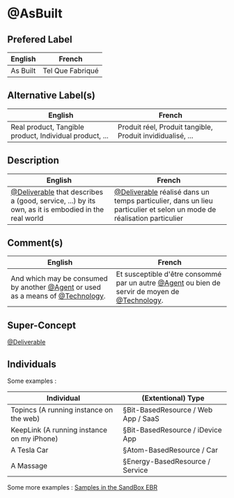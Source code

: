@AsBuilt
==

Prefered Label
-
<table>
    <thead>
        <tr>
            <th>English</th>
            <th>French</th>
        </tr>
    </thead>
    <tbody>
        <tr>
            <td>As Built</td>
            <td>Tel Que Fabriqué</td>
        </tr>
    </tbody>
</table>

Alternative Label(s)
-
<table>
    <thead>
        <tr>
            <th>English</th>
            <th>French</th>
        </tr>
    </thead>
    <tbody>
        <tr>
            <td>Real product, Tangible product, Individual product, ...</td>
            <td>Produit réel, Produit tangible, Produit invididualisé, ...</td>
        </tr>
    </tbody>
</table>

Description
-
<table>
    <thead>
        <tr>
            <th>English</th>
            <th>French</th>
        </tr>
    </thead>
    <tbody>
        <tr>
            <td><a href="https://github.com/iPlumb3r/EcosystemMappingModel/blob/master/1_Semantic/Conceptionary/%40Deliverable.md">@Deliverable</a> that describes a <Resource> (good, service, ...) by its own, as it is embodied in the real world</td>
            <td><a href="https://github.com/iPlumb3r/EcosystemMappingModel/blob/master/1_Semantic/Conceptionary/%40Deliverable.md">@Deliverable</a> réalisé dans un temps particulier, dans un lieu particulier et selon un mode de réalisation particulier</td>
    </tbody>
</table>

Comment(s)
-
<table>
    <thead>
        <tr>
            <th>English</th>
            <th>French</th>
        </tr>
    </thead>
    <tbody>
        <tr>
            <td>And which may be consumed by another <a href="https://github.com/iPlumb3r/EcosystemMappingModel/blob/master/1_Semantic/Conceptionary/%40Agent.md">@Agent</a> or used as a means of <a href="https://github.com/iPlumb3r/EcosystemMappingModel/blob/master/1_Semantic/Conceptionary/%40Technology.md">@Technology</a>.</td>
            <td>Et susceptible d'être consommé par un autre <a href="https://github.com/iPlumb3r/EcosystemMappingModel/blob/master/1_Semantic/Conceptionary/%40Agent.md">@Agent</a> ou bien de servir de moyen de <a href="https://github.com/iPlumb3r/EcosystemMappingModel/blob/master/1_Semantic/Conceptionary/%40Technology.md">@Technology</a>.</td>
        </tr>
    </tbody>
</table>

Super-Concept
-
 <a href="https://github.com/iPlumb3r/EcosystemMappingModel/blob/master/1_Semantic/Conceptionary/%40Deliverable.md">@Deliverable</a>

Individuals
-

Some examples : 
<table>
    <thead>
        <tr>
            <th>Individual</th>
            <th>(Extentional) Type</th>
        </tr>
    </thead>
    <tbody>
        <tr>
            <td>Topincs (A running instance on the web)</td>
            <td>§Bit-BasedResource / Web App / SaaS</td>
        </tr>
        <tr>
            <td>KeepLink (A running instance on my iPhone)</td>
            <td>§Bit-BasedResource / iDevice App</td>
        </tr>
        <tr>
            <td>A Tesla Car</td>
            <td>§Atom-BasedResource / Car</td>
        </tr>
        <tr>
            <td>A Massage</td>
            <td>§Energy-BasedResource / Service</td>
        </tr>
    </tbody>
</table>

Some more examples : <a href="https://www.topincs.com/iPlumb3rSandBox/.index?tt=1220">Samples in the SandBox EBR</a>

